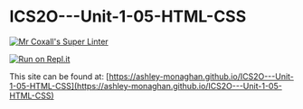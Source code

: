 # ICS2O---Unit-1-05-HTML-CSS

[![Mr Coxall's Super Linter](https://github.com/ashley-monaghan/ICS2O---Unit-1-05-HTML-CSS/workflows/Mr%20Coxall's%20Super%20Linter/badge.svg)](https://github.com/ashley-monaghan/ICS2O---Unit-1-05-HTML-CSS/actions/)

[![Run on Repl.it](https://repl.it/badge/github/ashley-monaghan/ICS2O---Unit-1-05-HTML-CSS)](https://repl.it/github/ashley-monaghan/ICS2O---Unit-1-05-HTML-CSS)

This site can be found at: [https://ashley-monaghan.github.io/ICS2O---Unit-1-05-HTML-CSS](https://ashley-monaghan.github.io/ICS2O---Unit-1-05-HTML-CSS)

